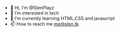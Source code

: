 - 👋 Hi, I’m @SlenPlayz
- 👀 I’m interested in tech
- 🌱 I’m currently learning HTML,CSS and javascript
- 📫 How to reach me me@slen.tk

<!---
SlenPlayz/SlenPlayz is a ✨ special ✨ repository because its `README.md` (this file) appears on your GitHub profile.
You can click the Preview link to take a look at your changes.
--->
